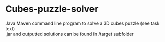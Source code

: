 # Cubes-puzzle-solver

Java Maven command line program to solve a 3D cubes puzzle (see task text)  
.jar and outputted solutions can be found in /target subfolder
